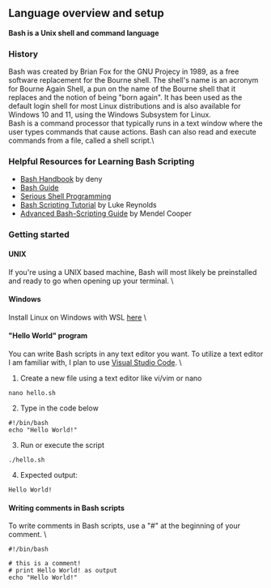 
## Language overview and setup
**Bash is a Unix shell and command language**

### History

Bash was created by Brian Fox for the GNU Projecy in 1989, as a free software replacement for the Bourne shell. The shell's name is an acronym for Bourne Again Shell, a pun on the name of the Bourne shell that it replaces and the notion of being "born again". It has been used as the default login shell for most Linux distributions and is also available for Windows 10 and 11, using the Windows Subsystem for Linux.\
Bash is a command processor that typically runs in a text window where the user types commands that cause actions. Bash can also read and execute commands from a file, called a shell script.\

### Helpful Resources for Learning Bash Scripting
- [Bash Handbook](https://github.com/denysdovhan/bash-handbook) by deny
- [Bash Guide](https://mywiki.wooledge.org/BashGuide)
- [Serious Shell Programming](https://freebsdfrau.gitbook.io/serious-shell-programming/acknowledgements)
- [Bash Scripting Tutorial](https://linuxconfig.org/bash-scripting-tutorial) by Luke Reynolds
- [Advanced Bash-Scripting Guide](https://tldp.org/LDP/abs/html/) by Mendel Cooper

### Getting started

#### UNIX
If you're using a UNIX based machine, Bash will most likely be preinstalled and ready to go when opening up your terminal. \

#### Windows
Install Linux on Windows with WSL [here](https://learn.microsoft.com/en-us/windows/wsl/install) \

#### "Hello World" program
You can write Bash scripts in any text editor you want. To utilize a text editor I am familiar with, I plan to use [Visual Studio Code](https://code.visualstudio.com/). \
1. Create a new file using a text editor like vi/vim or nano
```
nano hello.sh
```
2. Type in the code below
```
#!/bin/bash
echo "Hello World!"
```
3. Run or execute the script
```
./hello.sh
```
4. Expected output:
```
Hello World!
```

#### Writing comments in Bash scripts
To write comments in Bash scripts, use a "#" at the beginning of your comment. \
```
#!/bin/bash

# this is a comment!
# print Hello World! as output
echo "Hello World!"
```
